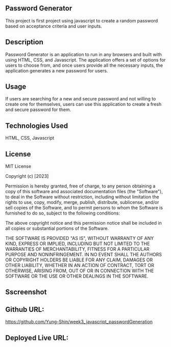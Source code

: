 ## Password Generator
This project is first project using javascript to create a random password based on acceptance criteria and user inputs. 
  
## Description
Password Generator is an application to run in any browsers and built with using HTML, CSS, and Javascript. The application offers a set of options for 
users to choose from, and once users provide all the necessary inputs, the application generates a new password for users. 

## Usage
If users are searching for a new and secure password and not willing to create one for themselves, users can use this application to create a fresh and secure password for them. 

## Technologies Used
HTML,
CSS,
Javascript
  
## License
MIT License

Copyright (c) [2023] 

Permission is hereby granted, free of charge, to any person obtaining a copy
of this software and associated documentation files (the "Software"), to deal
in the Software without restriction, including without limitation the rights
to use, copy, modify, merge, publish, distribute, sublicense, and/or sell
copies of the Software, and to permit persons to whom the Software is
furnished to do so, subject to the following conditions:

The above copyright notice and this permission notice shall be included in all
copies or substantial portions of the Software.

THE SOFTWARE IS PROVIDED "AS IS", WITHOUT WARRANTY OF ANY KIND, EXPRESS OR
IMPLIED, INCLUDING BUT NOT LIMITED TO THE WARRANTIES OF MERCHANTABILITY,
FITNESS FOR A PARTICULAR PURPOSE AND NONINFRINGEMENT. IN NO EVENT SHALL THE
AUTHORS OR COPYRIGHT HOLDERS BE LIABLE FOR ANY CLAIM, DAMAGES OR OTHER
LIABILITY, WHETHER IN AN ACTION OF CONTRACT, TORT OR OTHERWISE, ARISING FROM,
OUT OF OR IN CONNECTION WITH THE SOFTWARE OR THE USE OR OTHER DEALINGS IN THE
SOFTWARE.

## Sscreenshot


## Github URL:
https://github.com/Yung-Shin/week3_javascript_passwordGeneration

## Deployed Live URL: 
